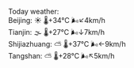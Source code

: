 Today weather:  
Beijing: ☀️   🌡️+34°C 🌬️↙4km/h  
Tianjin: 🌫  🌡️+27°C 🌬️↓7km/h  
Shijiazhuang: ⛅️  🌡️+37°C 🌬️←9km/h  
Tangshan: ⛅️  🌡️+28°C 🌬️↖5km/h  
